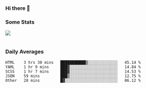### Hi there 👋

<!--
**haruishi43/haruishi43** is a ✨ _special_ ✨ repository because its `README.md` (this file) appears on your GitHub profile.

Here are some ideas to get you started:

- 🔭 I’m currently working on ...
- 🌱 I’m currently learning ...
- 👯 I’m looking to collaborate on ...
- 🤔 I’m looking for help with ...
- 💬 Ask me about ...
- 📫 How to reach me: ...
- 😄 Pronouns: ...
- ⚡ Fun fact: ...
-->

### Some Stats
<div>
  <img align="center" src="https://github-readme-stats.vercel.app/api?username=haruishi43&count_private=true&show_icons=true" />
</div>

</br>

### Daily Averages

<!--START_SECTION:waka-->
```text
HTML    3 hrs 30 mins   ███████████▒░░░░░░░░░░░░░   45.14 % 
YAML    1 hr 9 mins     ███▓░░░░░░░░░░░░░░░░░░░░░   14.84 % 
SCSS    1 hr 7 mins     ███▓░░░░░░░░░░░░░░░░░░░░░   14.53 % 
JSON    59 mins         ███▒░░░░░░░░░░░░░░░░░░░░░   12.75 % 
Other   28 mins         █▓░░░░░░░░░░░░░░░░░░░░░░░   06.12 % 
```
<!--END_SECTION:waka-->
